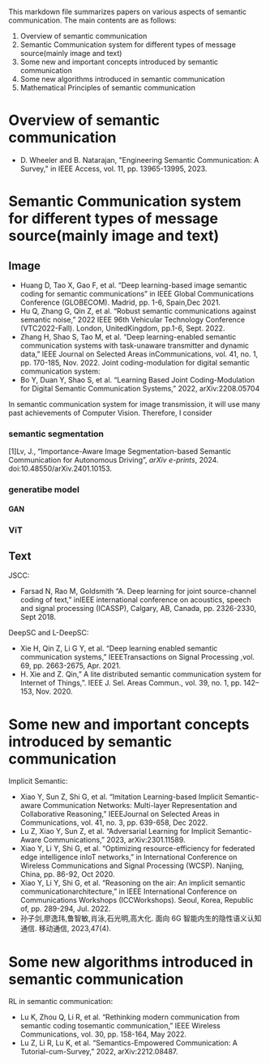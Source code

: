This markdown file summarizes papers on various aspects of semantic communication. The main contents are as follows:
1. Overview of semantic communication
2. Semantic Communication system for different types of message source(mainly image and text)
3. Some new and important concepts introduced by semantic communication
4. Some new algorithms introduced in semantic communication
5. Mathematical Principles of semantic communication

# Overview of semantic communication
* D. Wheeler and B. Natarajan, "Engineering Semantic Communication: A Survey," in IEEE Access, vol. 11, pp. 13965-13995, 2023.

# Semantic Communication system for different types of message source(mainly image and text)

## Image
* Huang D, Tao X, Gao F, et al. “Deep learning-based image semantic coding for semantic communications” in IEEE Global Communications Conference (GLOBECOM). Madrid, pp. 1-6, Spain,Dec 2021.
* Hu Q, Zhang G, Qin Z, et al. “Robust semantic communications against semantic noise,” 2022 IEEE 96th Vehicular Technology Conference (VTC2022-Fall). London, UnitedKingdom, pp.1-6, Sept. 2022.
* Zhang H, Shao S, Tao M, et al. “Deep learning-enabled semantic communication systems with task-unaware transmitter and dynamic data,” IEEE Journal on Selected Areas inCommunications, vol. 41, no. 1, pp. 170-185, Nov. 2022.
Joint coding-modulation for digital semantic communication system:
* Bo Y, Duan Y, Shao S, et al. “Learning Based Joint Coding-Modulation for Digital Semantic Communication Systems,” 2022, arXiv:2208.05704

In semantic communication system for image transmission, it will use many past achievements of Computer Vision. Therefore, I consider 




### semantic segmentation
[1]Lv, J., “Importance-Aware Image Segmentation-based Semantic Communication for Autonomous Driving”, <i>arXiv e-prints</i>, 2024. doi:10.48550/arXiv.2401.10153.


### generatibe model

#### GAN

#### 

### ViT


## Text
JSCC:
* Farsad N, Rao M, Goldsmith “A. Deep learning for joint source-channel coding of text,” inIEEE international conference on acoustics, speech and signal processing (ICASSP), Calgary, AB, Canada, pp. 2326-2330, Sept 2018.

DeepSC and L-DeepSC:
* Xie H, Qin Z, Li G Y, et al. “Deep learning enabled semantic communication systems,” IEEETransactions on Signal Processing ,vol. 69, pp. 2663-2675, Apr. 2021.
* H. Xie and Z. Qin,” A lite distributed semantic communication system for Internet of Things,”. IEEE J. Sel. Areas Commun., vol. 39, no. 1, pp. 142–153, Nov. 2020.
&nbsp;

# Some new and important concepts introduced by semantic communication
Implicit Semantic:
* Xiao Y, Sun Z, Shi G, et al. “Imitation Learning-based Implicit Semantic-aware Communication Networks: Multi-layer Representation and Collaborative Reasoning,” IEEEJournal on Selected Areas in Communications, vol. 41, no. 3, pp. 639-658, Dec 2022.
* Lu Z, Xiao Y, Sun Z, et al. “Adversarial Learning for Implicit Semantic-Aware Communications,” 2023, arXiv:2301.11589.
* Xiao Y, Li Y, Shi G, et al. “Optimizing resource-efficiency for federated edge intelligence inIoT networks,” in International Conference on Wireless Communications and Signal Processing (WCSP). Nanjing, China, pp. 86-92, Oct 2020.
* Xiao Y, Li Y, Shi G, et al. “Reasoning on the air: An implicit semantic communicationarchitecture,” in IEEE International Conference on Communications Workshops (ICCWorkshops). Seoul, Korea, Republic of, pp. 289-294, Jul. 2022.
* 孙子剑,廖逸玮,鲁智敏,肖泳,石光明,高大化. 面向 6G 智能内生的隐性语义认知通信. 移动通信, 2023,47(4).

# Some new algorithms introduced in semantic communication
RL in semantic communication:
* Lu K, Zhou Q, Li R, et al. “Rethinking modern communication from semantic coding tosemantic communication,” IEEE Wireless Communications, vol. 30, pp. 158-164, May 2022.
* Lu Z, Li R, Lu K, et al. “Semantics-Empowered Communication: A Tutorial-cum-Survey,” 2022, arXiv:2212.08487.


